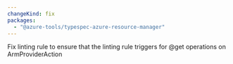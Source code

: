 ```yaml
---
changeKind: fix
packages:
  - "@azure-tools/typespec-azure-resource-manager"
---
```


Fix linting rule to ensure that the linting rule triggers for @get operations on ArmProviderAction
